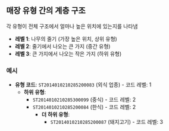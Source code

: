 ## 매장 유형 간의 계층 구조
각 유형이 전체 구조에서 얼마나 높은 위치에 있는지를 나타냄
- **레벨 1**: 나무의 줄기 (가장 높은 위치, 상위 유형)
- **레벨 2**: 줄기에서 나오는 큰 가지 (중간 유형)
- **레벨 3**: 큰 가지에서 나오는 작은 가지 (하위 유형)

### 예시
- **유형 코드**: `ST2014010210285200083` (외식 업종) - 코드 레벨: 1
  - **하위 유형**:
    - `ST2014010210285300099` (중식) - 코드 레벨: 2
    - `ST2014010210285200084` (한식) - 코드 레벨: 2
      - **더 하위 유형**:
        - `ST2014010210285200087` (돼지고기) - 코드 레벨: 3

